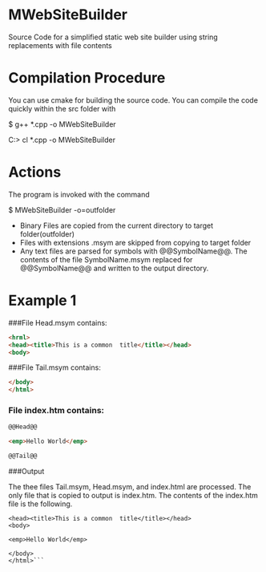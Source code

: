 # MWebSiteBuilder
Source Code for a simplified static web site builder using string replacements with file contents


# Compilation Procedure

You can use cmake for building the source code.  You can compile the code quickly within the src  folder with

$ g++ *.cpp -o MWebSiteBuilder

C:> cl *.cpp -o MWebSiteBuilder


# Actions
The program is invoked with the command

$ MWebSiteBuilder -o=outfolder

- Binary Files are copied from the current directory to target folder(outfolder)
- Files with extensions .msym are skipped from copying to target folder
- Any text files are parsed for symbols with @@SymbolName@@. The contents of the file SymbolName.msym replaced for @@SymbolName@@ and written to the output directory.

# Example 1


###File Head.msym contains:

```html
<hrml>
<head><title>This is a common  title</title></head>
<body>
```


###File Tail.msym contains:

```html
</body>
</html>
```


### File index.htm contains:

```html
@@Head@@

<emp>Hello World</emp>

@@Tail@@
```


###Output

The thee files Tail.msym, Head.msym, and index.html are processed.  The only file that is copied to output is index.htm. The contents of the index.htm file is the following.

```<html>
<head><title>This is a common  title</title></head>
<body>

<emp>Hello World</emp>

</body>
</html>```


